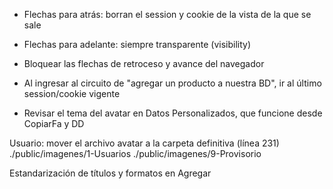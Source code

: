 - Flechas para atrás: borran el session y cookie de la vista de la que se sale
- Flechas para adelante: siempre transparente (visibility)

- Bloquear las flechas de retroceso y avance del navegador
- Al ingresar al circuito de "agregar un producto a nuestra BD", ir al último session/cookie vigente

- Revisar el tema del avatar en Datos Personalizados, que funcione desde CopiarFa y DD

Usuario: mover el archivo avatar a la carpeta definitiva (línea 231)
	./public/imagenes/1-Usuarios
	./public/imagenes/9-Provisorio

Estandarización de títulos y formatos en Agregar
